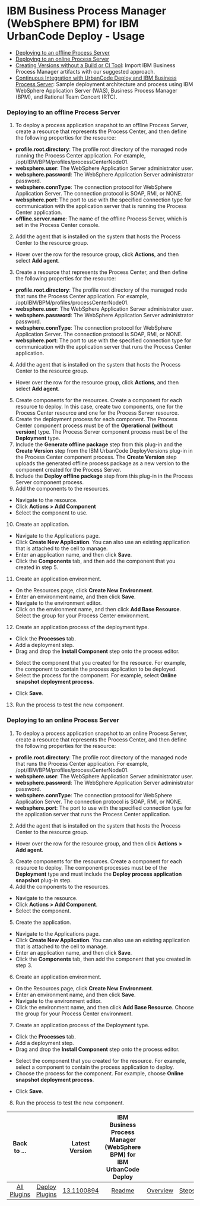 
# IBM Business Process Manager (WebSphere BPM) for IBM UrbanCode Deploy - Usage

* [Deploying to an offline Process Server](https://www.urbancode.com/plugindoc/ibmucd/websphere-bpm/1-2/usage/deployments-offline-process-server/)
* [Deploying to an online Process Server](https://www.urbancode.com/plugindoc/ibmucd/websphere-bpm/1-2/usage/deployments-online-process-server/)
* [Creating Versions without a Build or CI Tool](https://www.urbancode.com/docs/creating-versions-without-a-build-or-ci-tool/): Import IBM Business Process Manager artifacts with our suggested approach.
* [Continuous Integration with UrbanCode Deploy and IBM Business Process Server](https://community.ibm.com/community/user/wasdevops/blogs/laurel-dickson-bull1/2022/07/20/bpserver): Sample deployment architecture and process using IBM WebSphere Application Server (WAS), Business Process Manager (BPM), and Rational Team Concert (RTC).

### Deploying to an offline Process Server

1. To deploy a process application snapshot to an offline Process Server, create a resource that represents the Process Center, and then define the following properties for the resource:
* **profile.root.directory**: The profile root directory of the managed node running the Process Center application. For example, /opt/IBM/BPM/profiles/processCenterNode01.
* **websphere.user**: The WebSphere Application Server administrator user.
* **websphere.password**: The WebSphere Application Server administrator password.
* **websphere.connType**: The connection protocol for WebSphere Application Server. The connection protocol is SOAP, RMI, or NONE.
* **websphere.port**: The port to use with the specified connection type for communication with the application server that is running the Process Center application.
* **offline.server.name**: The name of the offline Process Server, which is set in the Process Center console.
2. Add the agent that is installed on the system that hosts the Process Center to the resource group.
* Hover over the row for the resource group, click **Actions**, and then select **Add agent**.
3. Create a resource that represents the Process Center, and then define the following properties for the resource:
* **profile.root.directory**: The profile root directory of the managed node that runs the Process Center application. For example, /opt/IBM/BPM/profiles/processCenterNode01.
* **websphere.user**: The WebSphere Application Server administrator user.
* **websphere.password**: The WebSphere Application Server administrator password.
* **websphere.connType**: The connection protocol for WebSphere Application Server. The connection protocol is SOAP, RMI, or NONE.
* **websphere.port**: The port to use with the specified connection type for communication with the application server that runs the Process Center application.
4. Add the agent that is installed on the system that hosts the Process Center to the resource group.
* Hover over the row for the resource group, click **Actions**, and then select **Add agent**.
5. Create components for the resources. Create a component for each resource to deploy. In this case, create two components, one for the Process Center resource and one for the Process Server resource.
6. Create the deployment process for each component. The Process Center component process must be of the **Operational (without version)** type. The Process Server component process must be of the **Deployment** type.
7. Include the **Generate offline package** step from this plug-in and the **Create Version** step from the IBM UrbanCode DeployVersions plug-in in the Process Center component process. The **Create Version** step uploads the generated offline process package as a new version to the component created for the Process Server.
8. Include the **Deploy offline package** step from this plug-in in the Process Server component process.
9. Add the components to the resources.
* Navigate to the resource.
* Click **Actions > Add Component**
* Select the component to use.
10. Create an application.
* Navigate to the Applications page.
* Click **Create New Application**. You can also use an existing application that is attached to the cell to manage.
* Enter an application name, and then click **Save**.
* Click the **Components** tab, and then add the component that you created in step 5.
11. Create an application environment.
* On the Resources page, click **Create New Environment**.
* Enter an environment name, and then click **Save**.
* Navigate to the environment editor.
* Click on the environment name, and then click **Add Base Resource**. Select the group for your Process Center environment.
12. Create an application process of the deployment type.
* Click the **Processes** tab.
* Add a deployment step.
* Drag and drop the **Install Component** step onto the process editor.
+ Select the component that you created for the resource. For example, the component to contain the process application to be deployed.
+ Select the process for the component. For example, select **Online snapshot deployment process**.
* Click **Save**.
13. Run the process to test the new component.

### Deploying to an online Process Server




1. To deploy a process application snapshot to an online Process Server, create a resource that represents the Process Center, and then define the following properties for the resource:
* **profile.root.directory**: The profile root directory of the managed node that runs the Process Center application. For example, /opt/IBM/BPM/profiles/processCenterNode01.
* **websphere.user**: The WebSphere Application Server administrator user.
* **websphere.password**: The WebSphere Application Server administrator password.
* **websphere.connType**: The connection protocol for WebSphere Application Server. The connection protocol is SOAP, RMI, or NONE.
* **websphere.port**: The port to use with the specified connection type for the application server that runs the Process Center application.
2. Add the agent that is installed on the system that hosts the Process Center to the resource group.
* Hover over the row for the resource group, and then click **Actions** **>** **Add agent**.
3. Create components for the resources. Create a component for each resource to deploy. The component processes must be of the **Deployment** type and must include the **Deploy process application snapshot** plug-in step.
4. Add the components to the resources.
* Navigate to the resource.
* Click **Actions > Add Component**.
* Select the component.
5. Create the application.
* Navigate to the Applications page.
* Click **Create New Application**. You can also use an existing application that is attached to the cell to manage.
* Enter an application name, and then click **Save**.
* Click the **Components** tab, then add the component that you created in step 3.
6. Create an application environment.
* On the Resources page, click **Create New Environment**.
* Enter an environment name, and then click **Save**.
* Navigate to the environment editor.
* Click the environment name, and then click **Add Base Resource**. Choose the group for your Process Center environment.
7. Create an application process of the Deployment type.
* Click the **Processes** tab.
* Add a deployment step.
* Drag and drop the **Install Component** step onto the process editor.
+ Select the component that you created for the resource. For example, select a component to contain the process application to deploy.
+ Choose the process for the component. For example, choose **Online snapshot deployment process**.
* Click **Save**.
8. Run the process to test the new component.

|Back to ...||Latest Version|IBM Business Process Manager (WebSphere BPM) for IBM UrbanCode Deploy ||||
| :---: | :---: | :---: | :---: | :---: | :---: | :---: |
|[All Plugins](../../index.md)|[Deploy Plugins](../README.md)|[13.1100894](https://raw.githubusercontent.com/UrbanCode/IBM-UCD-PLUGINS/main/files/WebSphereBPM/WebSphereBPM-13.1100894.zip)|[Readme](README.md)|[Overview](overview.md)|[Steps](steps.md)|[Downloads](downloads.md)|
